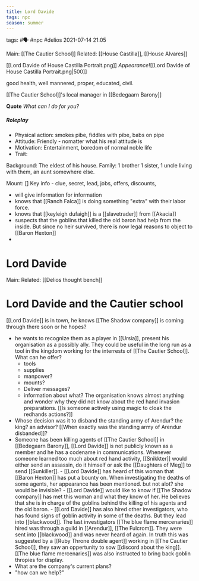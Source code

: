 ```yaml
---
title: Lord Davide
tags: npc
season: summer
---
```


tags: #🗣 #npc #delios 
2021-07-14
21:05

Main: [[The Cautier School]]
Related: [[House Castilla]], [[House Alvares]]

[[Lord Davide of House Castilla Portrait.png]]
*Appearance*![[Lord Davide of House Castilla Portrait.png|500]]

good health, well mannered, proper, educated, civil. 

[[The Cautier School]]'s local manager in [[Bedegaarn Barony]]

**Quote** *What can I do for you?*

##### Roleplay

-   Physical action: smokes pibe, fiddles with pibe, babs on pipe
-   Attitude: Friendly - nomatter what his real attitude is
-   Motivation: Entertainment, boredom of normal noble life
-   Trait: 

Background: The eldest of his house.
Family: 1 brother 1 sister, 1 uncle living with them, an aunt somewhere else.

Mount: []
Key info - clue, secret, lead, jobs, offers, discounts,
- will give information for information
- knows that [[Ranch Falca]] is doing something "extra" with their labor force.
- knows that [[keyleigh dufaigh]] is a [[slavetrader]] from [[Akacia]]
- suspects that the goblins that killed the old baron had help from the inside. But since no heir survived, there is now legal reasons to object to [[Baron Hexton]]
- 

# Lord Davide
Main:
Related: [[Delios thought bench]]

# Lord Davide and the Cautier school
[[Lord Davide]] is in town, he knows [[The Shadow company]] is coming through there soon or he hopes? 
- he wants to recognize them as a player in [[Ursia]], present his organisation as a possibly ally. They could be useful in the long run as a tool in the kingdom working for the interrests of [[The Cautier School]]. What can he offer?
	- tools
	- supplies
	- manpower?
	- mounts?
	- Deliver messages?
	- information about what? The organisation knows almost anything and wonder why they did not know about the red hand invasion preparations. [[Is someone actively using magic to cloak the redhands actions?]]
- Whose decision was it to disband the standing army of Arendur? the king? an advisor? [[When exactly was the standing army of Arendur disbanded]]?
- Someone has been killing agents of [[The Cautier School]] in [[Bedegaarn Barony]], [[Lord Davide]] is not publicly known as a member and he has a codename in communications. Whenever someone learned too much about red hand activity, [[Snikkter]] would either send an assassin, do it himself or ask the [[Daughters of Meg]] to send [[Sunkiller]].
		- [[Lord Davide]] has heard of this woman that [[Baron Hexton]] has put a bounty on. When investigating the deaths of some agents, her appearance has been mentioned. but not alot? she would be invisible?
		- [[Lord Davide]] would like to know if [[The Shadow company]] has met this woman and what they know of her. He believes that she is in charge of the goblins behind the killing of his agents and the old baron.
		- [[Lord Davide]] has also hired other investigators, who has found signs of goblin activity in some of the deaths. But they lead into [[blackwood]]. The last investigators [[The blue flame mercenaries]] hired was through a guild in [[Arendur]], [[The Fulcrom]]. They were sent into [[blackwood]] and was never heard of again. In truth this was suggested by a [[Ruby Throne double agent]] working in [[The Cautier School]], they saw an oppertunity to sow [[discord about the king]]. [[The blue flame mercenaries]] was also instructed to bring back goblin thropies for display.
- What are the company's current plans?
- "how can we help?"
